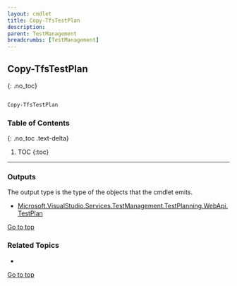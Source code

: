 ```yaml
---
layout: cmdlet
title: Copy-TfsTestPlan
description: 
parent: TestManagement
breadcrumbs: [TestManagement]
---
```

## Copy-TfsTestPlan
{: .no_toc}



```powershell

Copy-TfsTestPlan
```

### Table of Contents
{: .no_toc .text-delta}

1. TOC
{:toc}

-----

### Outputs

The output type is the type of the objects that the cmdlet emits.

* [Microsoft.VisualStudio.Services.TestManagement.TestPlanning.WebApi.TestPlan](https://docs.microsoft.com/en-us/dotnet/api/Microsoft.VisualStudio.Services.TestManagement.TestPlanning.WebApi.TestPlan)

[Go to top](#copy-tfstestplan)

### Related Topics

* 


[Go to top](#copy-tfstestplan)


